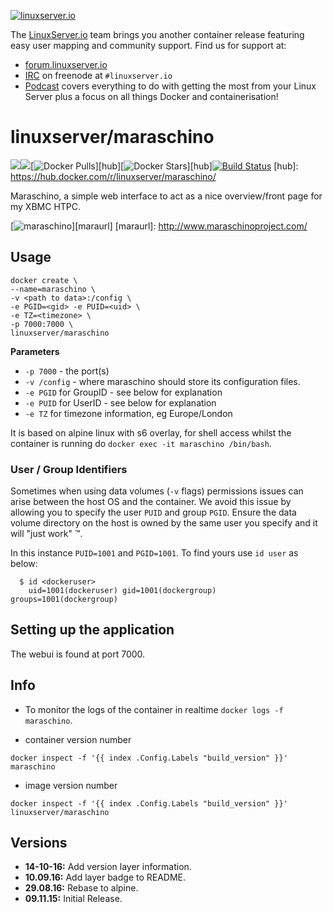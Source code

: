 [linuxserverurl]: https://linuxserver.io
[forumurl]: https://forum.linuxserver.io
[ircurl]: https://www.linuxserver.io/irc/
[podcasturl]: https://www.linuxserver.io/podcast/

[![linuxserver.io](https://raw.githubusercontent.com/linuxserver/docker-templates/master/linuxserver.io/img/linuxserver_medium.png)][linuxserverurl]

The [LinuxServer.io][linuxserverurl] team brings you another container release featuring easy user mapping and community support. Find us for support at:
* [forum.linuxserver.io][forumurl]
* [IRC][ircurl] on freenode at `#linuxserver.io`
* [Podcast][podcasturl] covers everything to do with getting the most from your Linux Server plus a focus on all things Docker and containerisation!

# linuxserver/maraschino
[![](https://images.microbadger.com/badges/version/linuxserver/maraschino.svg)](https://microbadger.com/images/linuxserver/maraschino "Get your own version badge on microbadger.com")[![](https://images.microbadger.com/badges/image/linuxserver/maraschino.svg)](http://microbadger.com/images/linuxserver/maraschino "Get your own image badge on microbadger.com")[![Docker Pulls](https://img.shields.io/docker/pulls/linuxserver/maraschino.svg)][hub][![Docker Stars](https://img.shields.io/docker/stars/linuxserver/maraschino.svg)][hub][![Build Status](http://jenkins.linuxserver.io:8080/buildStatus/icon?job=Dockers/LinuxServer.io/linuxserver-maraschino)](http://jenkins.linuxserver.io:8080/job/Dockers/job/LinuxServer.io/job/linuxserver-maraschino/)
[hub]: https://hub.docker.com/r/linuxserver/maraschino/

Maraschino, a simple web interface to act as a nice overview/front page for my XBMC HTPC.

[![maraschino](https://raw.githubusercontent.com/linuxserver/docker-templates/master/linuxserver.io/img/maraschino.png)][maraurl]
[maraurl]: http://www.maraschinoproject.com/

## Usage

```
docker create \
--name=maraschino \
-v <path to data>:/config \
-e PGID=<gid> -e PUID=<uid> \
-e TZ=<timezone> \
-p 7000:7000 \
linuxserver/maraschino
```

**Parameters**

* `-p 7000` - the port(s)
* `-v /config` - where maraschino should store its configuration files.
* `-e PGID` for GroupID - see below for explanation
* `-e PUID` for UserID - see below for explanation
* `-e TZ` for timezone information, eg Europe/London

It is based on alpine linux with s6 overlay, for shell access whilst the container is running do `docker exec -it maraschino /bin/bash`.

### User / Group Identifiers

Sometimes when using data volumes (`-v` flags) permissions issues can arise between the host OS and the container. We avoid this issue by allowing you to specify the user `PUID` and group `PGID`. Ensure the data volume directory on the host is owned by the same user you specify and it will "just work" ™.

In this instance `PUID=1001` and `PGID=1001`. To find yours use `id user` as below:

```
  $ id <dockeruser>
    uid=1001(dockeruser) gid=1001(dockergroup) groups=1001(dockergroup)
```

## Setting up the application

The webui is found at port 7000.


## Info

* To monitor the logs of the container in realtime `docker logs -f maraschino`.

* container version number 

`docker inspect -f '{{ index .Config.Labels "build_version" }}' maraschino`

* image version number

`docker inspect -f '{{ index .Config.Labels "build_version" }}' linuxserver/maraschino`

## Versions

+ **14-10-16:** Add version layer information.
+ **10.09.16:** Add layer badge to README.
+ **29.08.16:** Rebase to alpine.
+ **09.11.15:** Initial Release.
